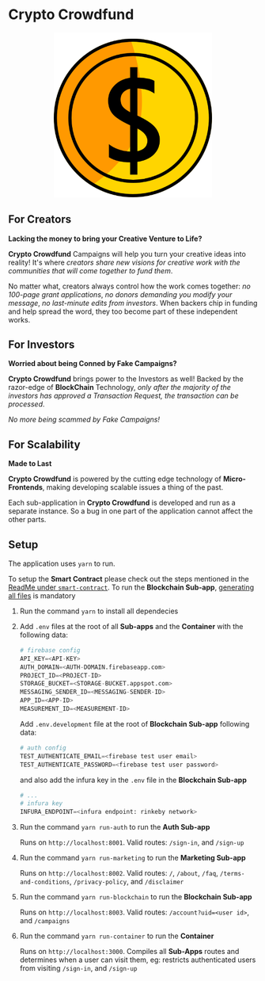 # Crypto Crowdfund

<div align="center">
    <img src="./assets/logo.png" style="width: 320px" />
</div>

## For Creators

**Lacking the money to bring your Creative Venture to Life?**

**Crypto Crowdfund** Campaigns will help you turn your creative ideas into
reality! It's where _creators share new visions for creative work with the
communities that will come together to fund them_.

No matter what, creators always control how the work comes together: _no
100-page grant applications_, _no donors demanding you modify your message_,
_no last-minute edits from investors_. When backers chip in funding and help
spread the word, they too become part of these independent works.

## For Investors

**Worried about being Conned by Fake Campaigns?**

**Crypto Crowdfund** brings power to the Investors as well! Backed by the
razor-edge of **BlockChain** Technology, _only after the majority of the investors
has approved a Transaction Request, the transaction can be processed_.

_No more being scammed by Fake Campaigns!_

## For Scalability

**Made to Last**

**Crypto Crowdfund** is powered by the cutting edge technology of
**Micro-Frontends**, making developing scalable issues a thing of the past.

Each sub-application in **Crypto Crowdfund** is developed and run as a separate
instance. So a bug in one part of the application cannot affect the other parts.

## Setup

The application uses `yarn` to run.

To setup the **Smart Contract** please check out the steps mentioned in the
[ReadMe under `smart-contract`](./packages/smart-contract/ReadMe.md#Setup).
To run the **Blockchain Sub-app**,
[generating all files](./packages/smart-contract/ReadMe.md#Generate-Files) is mandatory

1. Run the command `yarn` to install all dependecies
2. Add `.env` files at the root of all **Sub-apps** and the **Container** with the
   following data:

   ```python
   # firebase config
   API_KEY=<API-KEY>
   AUTH_DOMAIN=<AUTH-DOMAIN.firebaseapp.com>
   PROJECT_ID=<PROJECT-ID>
   STORAGE_BUCKET=<STORAGE-BUCKET.appspot.com>
   MESSAGING_SENDER_ID=<MESSAGING-SENDER-ID>
   APP_ID=<APP-ID>
   MEASUREMENT_ID=<MEASUREMENT-ID>
   ```

   Add `.env.development` file at the root of **Blockchain Sub-app**
   following data:

   ```python
   # auth config
   TEST_AUTHENTICATE_EMAIL=<firebase test user email>
   TEST_AUTHENTICATE_PASSWORD=<firebase test user password>
   ```

   and also add the infura key in the `.env` file in the **Blockchain Sub-app**

   ```python
   # ...
   # infura key
   INFURA_ENDPOINT=<infura endpoint: rinkeby network>
   ```

3. Run the command `yarn run-auth` to run the **Auth Sub-app**

   Runs on `http://localhost:8001`. Valid routes: `/sign-in`, and `/sign-up`

4. Run the command `yarn run-marketing` to run the **Marketing Sub-app**

   Runs on `http://localhost:8002`. Valid routes: `/`, `/about`, `/faq`,
   `/terms-and-conditions`, `/privacy-policy`, and `/disclaimer`

5. Run the command `yarn run-blockchain` to run the **Blockchain Sub-app**

   Runs on `http://localhost:8003`. Valid routes: `/account?uid=<user id>`, and
   `/campaigns`

6. Run the command `yarn run-container` to run the **Container**

   Runs on `http://localhost:3000`. Compiles all **Sub-Apps** routes and
   determines when a user can visit them, eg: restricts authenticated users
   from visiting `/sign-in`, and `/sign-up`
